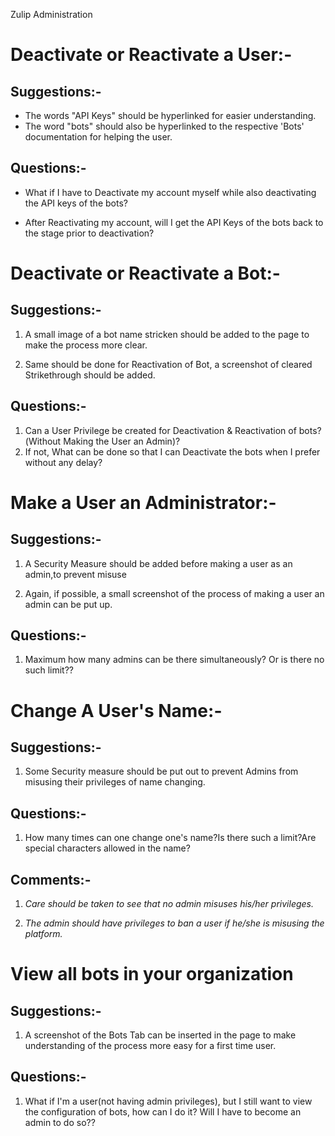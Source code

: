 Zulip Administration

# Deactivate or Reactivate a User:-

## Suggestions:-

* The words "API Keys" should be hyperlinked for easier understanding.
* The word "bots" should also be hyperlinked to the respective 'Bots' documentation for helping the user.

## Questions:-
 * What if I have to Deactivate my account myself while also deactivating the API keys of the bots?
   
 * After Reactivating my account, will I get the API Keys of the bots back to the stage prior to deactivation?


# Deactivate or Reactivate a Bot:-


## Suggestions:-

 1. A small image of a bot name stricken should be added to the page to make the process more clear.

 2. Same should be done for Reactivation of Bot, a screenshot of cleared Strikethrough should be added.


## Questions:-
 1. Can a User Privilege be created for Deactivation & Reactivation of bots?(Without Making the User an Admin)?
 2. If not, What can be done so that I can Deactivate the bots when I prefer without any delay?


# Make a User an Administrator:-


## Suggestions:-

1. A Security Measure should be added before making a user as an admin,to prevent misuse

2. Again, if possible, a small screenshot of the process of making a user an admin can be put up.



## Questions:-

1. Maximum how many admins can be there simultaneously? Or is there no such limit??



# Change A User's Name:-


## Suggestions:-

1. Some Security measure should be put out to prevent Admins from misusing their privileges of name changing.


## Questions:-

1. How many times can one change one's name?Is there such a limit?Are special characters allowed in the name?

## Comments:-

1. *Care should be taken to see that no admin misuses his/her privileges.*


2. *The admin should have privileges to ban a user if he/she is misusing the platform.*

# View all bots in your organization 

## Suggestions:-

1. A screenshot of the Bots Tab can be inserted in the page to make understanding of the process more easy for a first time user.



## Questions:-

1. What if I'm a user(not having admin privileges), but I still want to view the configuration of bots, how can I do it?
   Will I have to become an admin to do so??
   
